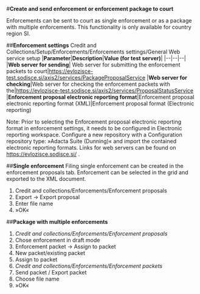 #**Create and send enforcement or enforcement package to court**

Enforcements can be sent to court as single enforcement or as a package with multiple enforcements. This functionality is only available for country region SI.

##**Enforcement settings**
Credit and Collections/Setup/Enforcements/Enforcements settings/General
Web service setup
|**Parameter**|**Description**|**Value (for test server)**|
|--|--|--|
|**Web server for sending**| Web server for submitting the enforcement packets to court|https://evlozisce-test.sodisce.si/axis2/services/PackageProposalService
|**Web server for checking**|Web server for checking the enforcement packets with the|https://evlozisce-test.sodisce.si/axis2/services/ProposalStatusService
|**Enforcement proposal electronic reporting format**|Enforcement proposal electronic reporting format (XML)|Enforcement proposal format (Electronic reporting)

Note: Prior to selecting the Enforcement proposal electronic reporting format in enforcement settings, it needs to be configured in Electronic reporting workspace. Configure a new repository with a Configuration repository type: »Adacta Suite (Dunning)« and import the contained electronic reporting formats. 
Links for web servers can be found on https://evlozisce.sodisce.si/ . 


##**Single enforcement**
Filing single enforcement can be created in the enforcement proposals tab. Enforcement can be selected in the grid and exported to the XML document.
1.	Credit and collections/Enforcements/Enforcement proposals
2.	Export -> Export proposal
3.	Enter file name
4.	»OK«

##**Package with multiple enforcements**
1.	_Credit and collections/Enforcements/Enforcement proposals_
2.	Chose enforcement in draft mode
3.	Enforcement packet -> Assign to packet
4.	New packet/existing packet
5.	Assign to packet
6.	_Credit and collections/Enforcements/Enforcement packets_
7.	Send packet / Export packet
8.	Choose file name
9.	»OK«
